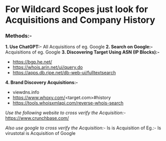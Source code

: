 # For Wildcard Scopes just look for Acquisitions and Company History


### Methods:-
**1. Use ChatGPT:-** All Acquisitions of <target> eg. Google
**2. Search on Google:-** Acquisitions of <target> eg. Google
**3. Discovering Target Using ASN (IP Blocks):-**
- https://bgp.he.net/
- https://whois.arin.net/ui/query.do
- https://apps.db.ripe.net/db-web-ui/fulltextsearch
  
**4. Brand Discovery Acquisitions:-**
- viewdns.info
- https://www.whoxy.com/<target.com>#history
- https://tools.whoisxmlapi.com/reverse-whois-search

*Use the following website to cross verify the Acquisition:-*
https://www.crunchbase.com/

*Also use google to cross verify the Acquisition:-*
Is <target> is Acquisition of <Parent Company>
Eg.:- Is virustotal is Acquisition of Google
